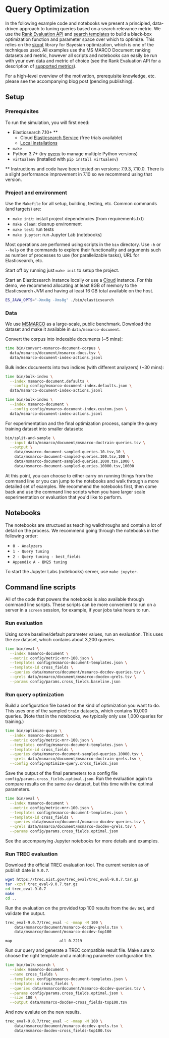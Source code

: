 # Query Optimization

In the following example code and notebooks we present a principled, data-driven approach to tuning queries based on a search relevance metric. We use the [Rank Evaluation API](https://www.elastic.co/guide/en/elasticsearch/reference/7.10/search-rank-eval.html) and [search templates](https://www.elastic.co/guide/en/elasticsearch/reference/7.10/search-template.html) to build a black-box optimization function and parameter space over which to optimize. This relies on the [skopt](https://scikit-optimize.github.io/) library for Bayesian optimization, which is one of the techniques used. All examples use the MS MARCO Document ranking datasets and metric, however all scripts and notebooks can easily be run with your own data and metric of choice (see the Rank Evaluation API for a description of [supported metrics](https://www.elastic.co/guide/en/elasticsearch/reference/7.10/search-rank-eval.html#_available_evaluation_metrics)).

For a high-level overview of the motivation, prerequisite knowledge, etc. please see the accompanying blog post (pending publishing).

## Setup

### Prerequisites

To run the simulation, you will first need:

 - Elasticsearch 7.10+ **
   - Cloud [Elasticsearch Service](https://www.elastic.co/elasticsearch/service) (free trials available)
   - [Local installations](https://www.elastic.co/start)
 - `make`
 - Python 3.7+ (try [pyenv](https://github.com/pyenv/pyenv) to manage multiple Python versions)
 - `virtualenv` (installed with `pip install virtualenv`)

** Instructions and code have been tested on versions: 7.9.3, 7.10.0. There is a slight performance improvement in 7.10 so we recommend using that version.

### Project and environment

Use the `Makefile` for all setup, building, testing, etc. Common commands (and targets) are:

 - `make init`: install project dependencies (from requirements.txt)
 - `make clean`: cleanup environment
 - `make test`: run tests
 - `make jupyter`: run Jupyter Lab (notebooks)

Most operations are performed using scripts in the `bin` directory. Use `-h` or `--help` on the commands to explore their functionality and arguments such as number of processes to use (for parallelizable tasks), URL for Elasticsearch, etc.

Start off by running just `make init` to setup the project.

Start an Elasticsearch instance locally or use a [Cloud](https://cloud.elastic.co) instance. For this demo, we recommend allocating at least 8GB of memory to the Elasticsearch JVM and having at least 16 GB total available on the host.

```bash
ES_JAVA_OPTS="-Xmx8g -Xms8g" ./bin/elasticsearch
```

### Data

We use [MSMARCO](http://www.msmarco.org) as a large-scale, public benchmark. Download the dataset and make it available in `data/msmarco-document`.

Convert the corpus into indexable documents (~5 mins):

```bash
time bin/convert-msmarco-document-corpus \
  data/msmarco/document/msmarco-docs.tsv \
  data/msmarco-document-index-actions.jsonl
```

Bulk index documents into two indices (with different analyzers) (~30 mins):

```bash
time bin/bulk-index \
  --index msmarco-document.defaults \
  --config config/msmarco-document-index.defaults.json \
  data/msmarco-document-index-actions.jsonl
```

```bash
time bin/bulk-index \
  --index msmarco-document \
  --config config/msmarco-document-index.custom.json \
  data/msmarco-document-index-actions.jsonl
```

For experimentation and the final optimization process, sample the query training dataset into smaller datasets:

```bash
bin/split-and-sample \
  --input data/msmarco/document/msmarco-doctrain-queries.tsv \
  --output \
    data/msmarco-document-sampled-queries.10.tsv,10 \
    data/msmarco-document-sampled-queries.100.tsv,100 \
    data/msmarco-document-sampled-queries.1000.tsv,1000 \
    data/msmarco-document-sampled-queries.10000.tsv,10000
```

At this point, you can choose to either carry on running things from the command line or you can jump to the notebooks and walk through a more detailed set of examples. We recommend the notebooks first, then come back and use the command line scripts when you have larger scale experimentation or evaluation that you'd like to perform.

## Notebooks

The notebooks are structued as teaching walkthroughs and contain a lot of detail on the process. We recommend going through the notebooks in the following order:

- `0 - Analyzers`
- `1 - Query tuning`
- `2 - Query tuning - best_fields`
- `Appendix A - BM25 tuning`

To start the Jupyter Labs (notebooks) server, use `make jupyter`.

## Command line scripts

All of the code that powers the notebooks is also available through command line scripts. These scripts can be more convenient to run on a server in a `screen` session, for example, if your jobs take hours to run.

### Run evaluation

Using some baseline/default parameter values, run an evaluation. This uses the `dev` dataset, which contains about 3,200 queries.

```bash
time bin/eval \
  --index msmarco-document \
  --metric config/metric-mrr-100.json \
  --templates config/msmarco-document-templates.json \
  --template-id cross_fields \
  --queries data/msmarco/document/msmarco-docdev-queries.tsv \
  --qrels data/msmarco/document/msmarco-docdev-qrels.tsv \
  --params config/params.cross_fields.baseline.json
```

### Run query optimization

Build a configuration file based on the kind of optimization you want to do. This uses one of the sampled `train` datasets, which contains 10,000 queries. (Note that in the notebooks, we typically only use 1,000 queries for training.)

```bash
time bin/optimize-query \
  --index msmarco-document \
  --metric config/metric-mrr-100.json \
  --templates config/msmarco-document-templates.json \
  --template-id cross_fields \
  --queries data/msmarco-document-sampled-queries.10000.tsv \
  --qrels data/msmarco/document/msmarco-doctrain-qrels.tsv \
  --config config/optimize-query.cross_fields.json
```

Save the output of the final parameters to a config file `config/params.cross_fields.optimal.json`. Run the evaluation again to compare results on the same `dev` dataset, but this time with the optimal parameters.

```bash
time bin/eval \
  --index msmarco-document \
  --metric config/metric-mrr-100.json \
  --templates config/msmarco-document-templates.json \
  --template-id cross_fields \
  --queries data/msmarco/document/msmarco-docdev-queries.tsv \
  --qrels data/msmarco/document/msmarco-docdev-qrels.tsv \
  --params config/params.cross_fields.optimal.json
```

See the accompanying Jupyter notebooks for more details and examples.

### Run TREC evaluation

Download the official TREC evaluation tool. The current version as of publish date is `9.0.7`.

```bash
wget https://trec.nist.gov/trec_eval/trec_eval-9.0.7.tar.gz
tar -xzvf trec_eval-9.0.7.tar.gz
cd trec_eval-9.0.7
make
cd ..
```

Run the evaluation on the provided top 100 results from the `dev` set, and validate the output.

```bash
trec_eval-9.0.7/trec_eval -c -mmap -M 100 \
    data/msmarco/document/msmarco-docdev-qrels.tsv \
    data/msmarco/document/msmarco-docdev-top100
```

```
map                   	all	0.2219
```

Run our query and generate a TREC compatible result file. Make sure to choose the right template and a matching parameter configuration file.

```bash
time bin/bulk-search \
  --index msmarco-document \
  --name cross_fields \
  --templates config/msmarco-document-templates.json \
  --template-id cross_fields \
  --queries data/msmarco/document/msmarco-docdev-queries.tsv \
  --params config/params.cross_fields.optimal.json \
  --size 100 \
  --output data/msmarco-docdev-cross_fields-top100.tsv
```

And now evalute on the new results.

```bash
trec_eval-9.0.7/trec_eval -c -mmap -M 100 \
    data/msmarco/document/msmarco-docdev-qrels.tsv \
    data/msmarco-docdev-cross_fields-top100.tsv
```
